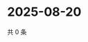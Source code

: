 # 2025-08-20

共 0 条

<!-- BEGIN ZHIHUQUESTIONS -->
<!-- 最后更新时间 Wed Aug 20 2025 10:26:11 GMT+0800 (China Standard Time) -->

<!-- END ZHIHUQUESTIONS -->
